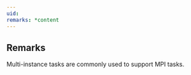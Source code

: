 ```yaml
---
uid: 
remarks: *content
---
```

## Remarks  
 Multi-instance tasks are commonly used to support MPI tasks.